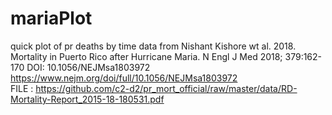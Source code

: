 # mariaPlot
quick plot of pr deaths by time
data from 
Nishant Kishore wt al. 2018. Mortality in Puerto Rico after Hurricane Maria. 
 N Engl J Med 2018; 379:162-170 DOI: 10.1056/NEJMsa1803972 https://www.nejm.org/doi/full/10.1056/NEJMsa1803972  
FILE :   https://github.com/c2-d2/pr_mort_official/raw/master/data/RD-Mortality-Report_2015-18-180531.pdf

  
